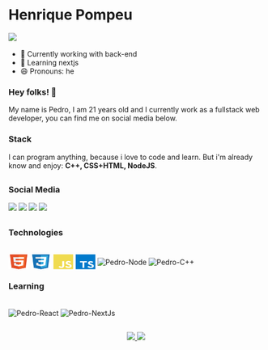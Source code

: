 

# Henrique Pompeu

![](https://komarev.com/ghpvc/?username=Raewef&color=blue&style=flat)

- 🔭 Currently working with back-end
- 🌱 Learning nextjs
- 😄 Pronouns: he


### Hey folks! 👋
My name is Pedro, I am 21 years old and I currently work as a fullstack web developer, you can find me on social media below. 

### Stack
I can program anything, because i love to code and learn. But i'm already know and enjoy: **C++, CSS+HTML, NodeJS**.




##

### Social Media
<div style="display: inline_block;">
 <a href="https://discord.gg/Henri#7776" target="_blank"><img src="https://img.shields.io/badge/Discord-7289DA?style=for-the-badge&logo=discord&logoColor=white" target="_blank"></a> 
  <a href = "mailto:henriquepompeu21@gmail.com"><img src="https://img.shields.io/badge/-Gmail-%23333?style=for-the-badge&logo=gmail&logoColor=white" target="_blank"></a>
  <a href="https://www.linkedin.com/in/henrique-pompeu-1b8391231" target="_blank"><img src="https://img.shields.io/badge/-LinkedIn-%230077B5?style=for-the-badge&logo=linkedin&logoColor=white" target="_blank"></a> 
  <a href="mailto:henriquepompeu21@hotmail.com" target="_blank"><img src="https://img.shields.io/badge/Microsoft_Outlook-0078D4?style=for-the-badge&logo=microsoft-outlook&logoColor=white" target="_blank"></a> 
</div>

##

### Technologies

<div>
  <div style="display: inline_block"><br>
  <img align="center" alt="Pedro-HTML" height="30" width="40" src="https://raw.githubusercontent.com/devicons/devicon/master/icons/html5/html5-original.svg">
  <img align="center" alt="Pedro-CSS" height="30" width="40" src="https://raw.githubusercontent.com/devicons/devicon/master/icons/css3/css3-original.svg">
  <img align="center" alt="Pedro-Js" height="30" width="40" src="https://raw.githubusercontent.com/devicons/devicon/master/icons/javascript/javascript-plain.svg">
  <img align="center" alt="Pedro-Ts" height="30" width="40" src="https://raw.githubusercontent.com/devicons/devicon/master/icons/typescript/typescript-plain.svg">

<!--  <img align="center" alt="Pedro-Php" height="30" width="40" src="https://raw.githubusercontent.com/devicons/devicon/master/icons/php/php-plain.svg">-->
  <img align="center" alt="Pedro-Node" height="30" width="40" src="https://cdn.jsdelivr.net/gh/devicons/devicon/icons/nodejs/nodejs-original.svg">
  <img align="center" alt="Pedro-C++" height="30" width="40" src="https://cdn.jsdelivr.net/gh/devicons/devicon/icons/cplusplus/cplusplus-original.svg">


</div>
  
   ### Learning
 
 <div style="display: inline_block"><br>
   <img align="center" alt="Pedro-React" height="30" width="40" src="https://cdn.jsdelivr.net/gh/devicons/devicon/icons/react/react-original.svg">
  <img align="center" alt="Pedro-NextJs" height="30" width="40" src="https://cdn.jsdelivr.net/gh/devicons/devicon/icons/nextjs/nextjs-original.svg">
   
   
   ##
  </div>


<div align="center">
  <a href="https://github.com/Raewe">
  <img height="180em" src="https://github-readme-stats.vercel.app/api?username=raewe&show_icons=true&theme=dracula&include_all_commits=true&count_private=true"/>
  <img height="180em" src="https://github-readme-stats.vercel.app/api/top-langs/?username=raewe&layout=compact&langs_count=7&theme=dracula"/>
